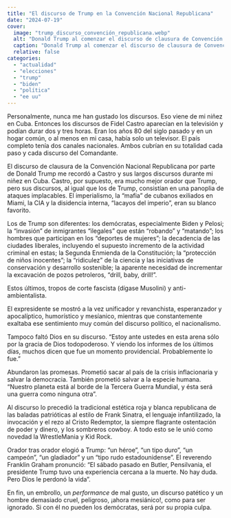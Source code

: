 ```yaml
---
title: "El discurso de Trump en la Convención Nacional Republicana"
date: "2024-07-19"
cover:
  image: "trump_discurso_convención_republicana.webp" 
  alt: "Donald Trump al comenzar el discurso de clausura de Convención Nacional Republicana. Toma de pantalla."
  caption: "Donald Trump al comenzar el discurso de clausura de Convención Nacional Republicana. Toma de pantalla."
  relative: false
categories: 
  - "actualidad"
  - "elecciones"
  - "trump"
  - "biden"
  - "política"
  - "ee uu"
---
```


Personalmente, nunca me han gustado los discursos. Eso viene de mi niñez en Cuba. Entonces los discursos de Fidel Castro aparecían en la televisión y podían durar dos y tres horas. Eran los años 80 del siglo pasado y en un hogar común, o al menos en mi casa, había solo un televisor. El país completo tenía dos canales nacionales. Ambos cubrían en su totalidad cada paso y cada discurso del Comandante. 

El discurso de clausura de la Convención Nacional Republicana por parte de Donald Trump me recordó a Castro y sus largos discursos durante mi niñez en Cuba. Castro, por supuesto, era mucho mejor orador que Trump, pero sus discursos, al igual que los de Trump, consistían en una panoplia de ataques implacables. El  imperialismo, la “mafia” de cubanos exiliados en Miami, la CIA y la disidencia interna, “lacayos del imperio”, eran su blanco favorito. 

Los de Trump son diferentes: los demócratas, especialmente Biden y Pelosi; la “invasión” de inmigrantes “ilegales” que están “robando” y “matando”; los hombres que participan en los “deportes de mujeres”; la decadencia de las ciudades liberales, incluyendo el supuesto incremento de la actividad criminal en estas; la Segunda Enmienda de la Constitución; la “protección de niños inocentes”; la “ridiculez” de la ciencia y las iniciativas de conservación y desarrollo sostenible; la aparente necesidad de incrementar la excavación de pozos petroleros, “drill, baby, drill!”. 

Estos últimos, tropos de corte fascista (dígase Musolini) y anti-ambientalista.

El expresidente se mostró a la vez unificador y revanchista, esperanzador y apocalíptico, humorístico y mesíanico, mientras que constantemente exaltaba ese sentimiento muy común del discurso político, el nacionalismo. 

Tampoco faltó Dios en su discurso. “Estoy ante ustedes en esta arena sólo por la gracia de Dios todopoderoso. Y viendo los informes de los últimos días, muchos dicen que fue un momento providencial. Probablemente lo fue.”

Abundaron las promesas. Prometió sacar al país de la crisis inflacionaria y salvar la democracia. También prometió salvar a la especie humana. “Nuestro planeta está al borde de la Tercera Guerra Mundial, y ésta será una guerra como ninguna otra”.

Al discurso lo precedió la tradicional estética roja y blanca republicana de las baladas patrióticas al estilo de Frank Sinatra, el lenguaje infantilizado, la invocación y el rezo al Cristo Redemptor, la siempre flagrante ostentación de poder y dinero, y los sombreros cowboy. A todo esto se le unió como novedad la WrestleMania y Kid Rock. 

Orador tras orador elogió a Trump: “un héroe”, “un tipo duro”, “un campeón”, “un gladiador” y un “tipo rudo estadounidense”. El reverendo Franklin Graham pronunció: “El sábado pasado en Butler, Pensilvania, el presidente Trump tuvo una experiencia cercana a la muerte. No hay duda. Pero Dios le perdonó la vida”. 

En fin, un embrollo, un _performance_ de mal gusto, un discurso patético y un hombre demasiado cruel, peligroso, ¡ahora mesiánico!, como para ser ignorado. Si con él no pueden los demócratas, será por su propia culpa.

















  
